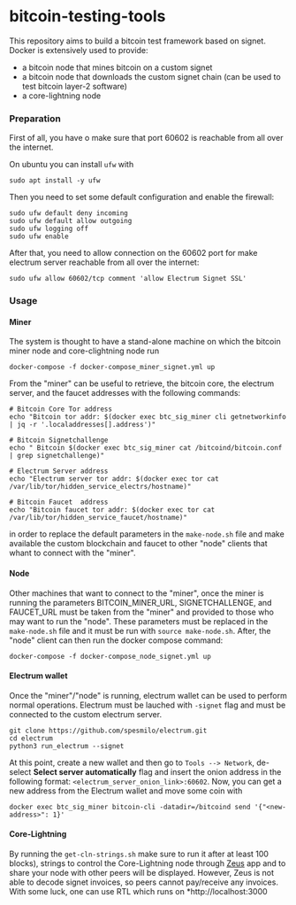 # bitcoin-testing-tools

This repository aims to build a bitcoin test framework based on signet.
Docker is extensively used to provide:
* a bitcoin node that mines bitcoin on a custom signet
* a bitcoin node that downloads the custom signet chain (can be used to test bitcoin layer-2 software)
* a core-lightning node

### Preparation

First of all, you have o make sure that port 60602 is reachable from all over the internet. 

On ubuntu you can install `ufw` with
```
sudo apt install -y ufw
```
Then you need to set some default configuration and enable the firewall:
```
sudo ufw default deny incoming
sudo ufw default allow outgoing
sudo ufw logging off
sudo ufw enable
```

After that, you need to allow connection on the 60602 port for make electrum server reachable from all over the internet:
```
sudo ufw allow 60602/tcp comment 'allow Electrum Signet SSL'
```

### Usage

#### Miner

The system is thought to have a stand-alone machine on which the bitcoin miner node and core-clightning node run

```
docker-compose -f docker-compose_miner_signet.yml up
``` 
From the "miner" can be useful to retrieve, the bitcoin core, the electrum server, and the faucet addresses with the following commands:
```
# Bitcoin Core Tor address
echo "Bitcoin tor addr: $(docker exec btc_sig_miner cli getnetworkinfo | jq -r '.localaddresses[].address')"

# Bitcoin Signetchallenge
echo " Bitcoin $(docker exec btc_sig_miner cat /bitcoind/bitcoin.conf | grep signetchallenge)"

# Electrum Server address
echo "Electrum server tor addr: $(docker exec tor cat /var/lib/tor/hidden_service_electrs/hostname)"

# Bitcoin Faucet  address
echo "Bitcoin faucet tor addr: $(docker exec tor cat /var/lib/tor/hidden_service_faucet/hostname)"
```
in order to replace the default parameters in the `make-node.sh` file and make available the custom blockchain and faucet to other "node" clients that whant to connect with the "miner".

#### Node

Other machines that want to connect to the "miner", once the miner is running the parameters BITCOIN_MINER_URL, SIGNETCHALLENGE, and 
FAUCET_URL must be taken from the "miner" and provided to those who may want to run the "node". These parameters must be replaced in the `make-node.sh` file and it must be run with `source make-node.sh`. After, the "node" client can then run the docker compose command:

```
docker-compose -f docker-compose_node_signet.yml up
```

#### Electrum wallet

Once the "miner"/"node" is running, electrum wallet can be used to perform normal operations. Electrum must be lauched with `-signet` flag and must be connected to the custom electrum server.

```
git clone https://github.com/spesmilo/electrum.git
cd electrum
python3 run_electrum --signet
```
At this point, create a new wallet and then go to `Tools --> Network`, de-select __Select server automatically__ flag and insert the onion address in the following format: `<electrum_server_onion_link>:60602`.
Now, you can get a new address from the Electrum wallet and move some coin with 
```
docker exec btc_sig_miner bitcoin-cli -datadir=/bitcoind send '{"<new-address>": 1}'
```

#### Core-Lightning 
By running the `get-cln-strings.sh` make sure to run it after at least 100 blocks), strings to control the Core-Lightning node through [Zeus](https://github.com/ZeusLN/zeus) app and to share your node with other peers will be displayed. However, Zeus is not able to decode signet invoices, so peers cannot pay/receive any invoices. With some luck, one can use RTL which runs on *http://localhost:3000
